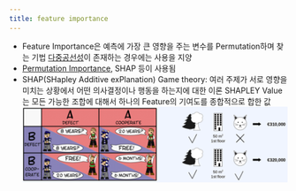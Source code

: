 ```yaml
---
title: feature importance
---
```


- Feature Importance은 예측에 가장 큰 영향을 주는 변수를 Permutation하며 찾는 기법             [다중공선성](https://code7ssage.github.io/다중공선성/)이 존재하는 경우에는 사용을 지양 
- [Permutation Importance](https://code7ssage.github.io/Permutation-Importance/), SHAP 등이 사용됨 
- SHAP(SHapley Additive exPlanation)                                                                                     Game theory: 여러 주제가 서로 영향을 미치는 상황에서 어떤 의사결정이나 행동을 하는지에 대한 이론                                                                                                                                   SHAPLEY Value는 모든 가능한 조합에 대해서 하나의 Feature의 기여도를 종합적으로 합한 값
    ![image](https://github.com/code7ssage/code7ssage.github.io/blob/master/assets/attached%20file/Pasted%20image%2020240103133712.png?raw=true)
    